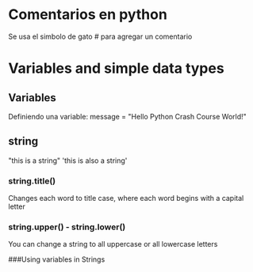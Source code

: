 # Comentarios en python
Se usa el simbolo de gato # para agregar un comentario

# Variables and simple data types
## Variables
Definiendo una variable:
message = "Hello Python Crash Course World!"
## string
"this is a string"
'this is also a string'
### string.title()
Changes each word to title case, where each word begins with a capital letter

### string.upper() - string.lower()
You can change a string to all uppercase or all lowercase letters

###Using variables in Strings

